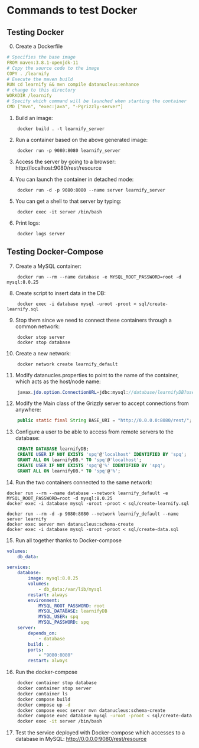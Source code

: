 # Commands to test Docker

## Testing Docker
0. Create a Dockerfile
```yaml
# Specifies the base image
FROM maven:3.8.1-openjdk-11
# Copy the source code to the image
COPY . /learnify
# Execute the maven build
RUN cd learnify && mvn compile datanucleus:enhance
# change to this directory
WORKDIR /learnify
# Specify which command will be launched when starting the container
CMD ["mvn", "exec:java", "-Pgrizzly-server"]
```

1. Build an image: 
````
	docker build . -t learnify_server
````

2. Run a container based on the above generated image: 
````
	docker run -p 9080:8080 learnify_server
````

3. Access the server by going to a browser: http://localhost:9080/rest/resource

4. You can launch the container in detached mode: 
````
	docker run -d -p 9080:8080 --name server learnify_server
````

5. You can get a shell to that server by typing: 
````
	docker exec -it server /bin/bash
````

6. Print logs: 
````
	docker logs server
````

## Testing Docker-Compose

7. Create a MySQL container: 
````
	docker run --rm --name database -e MYSQL_ROOT_PASSWORD=root -d mysql:8.0.25
````

8. Create script to insert data in the DB: 
````
	docker exec -i database mysql -uroot -proot < sql/create-learnify.sql
````

9. Stop them since we need to connect these containers through a common network:
````
	docker stop server
	docker stop database
````

10. Create a new network: 
````
	docker network create learnify_default
````

11. Modify datanucles.properties to point to the name of the container, which acts as the host/node name:
```java
	javax.jdo.option.ConnectionURL=jdbc:mysql://database/learnifyDB?useUnicode=true&useJDBCCompliantTimezoneShift=true&useLegacyDatetimeCode=false&serverTimezone=UTC
```

12. Modify the Main class of the Grizzly server to accept connections from anywhere:
```java
	public static final String BASE_URI = "http://0.0.0.0:8080/rest/";
```

13. Configure a user to be able to access from remote servers to the database:
```sql
	CREATE DATABASE learnifyDB;
	CREATE USER IF NOT EXISTS 'spq'@'localhost' IDENTIFIED BY 'spq';
	GRANT ALL ON learnifyDB.* TO 'spq'@'localhost';
	CREATE USER IF NOT EXISTS 'spq'@'%' IDENTIFIED BY 'spq';
	GRANT ALL ON learnifyDB.* TO 'spq'@'%';
```

14. Run the two containers connected to the same network:
````
docker run --rm --name database --network learnify_default -e MYSQL_ROOT_PASSWORD=root -d mysql:8.0.25
docker exec -i database mysql -uroot -proot < sql/create-learnify.sql

docker run --rm -d -p 9080:8080 --network learnify_default --name server learnify
docker exec server mvn datanucleus:schema-create
docker exec -i database mysql -uroot -proot < sql/create-data.sql
````

15. Run all together thanks to Docker-compose
```yaml
volumes:
    db_data:

services:
    database:
        image: mysql:8.0.25
        volumes:
            - db_data:/var/lib/mysql
        restart: always
        environment:
            MYSQL_ROOT_PASSWORD: root
            MYSQL_DATABASE: learnifyDB
            MYSQL_USER: spq
            MYSQL_PASSWORD: spq
    server:
        depends_on:
            - database
        build: .
        ports:
            - "9080:8080"
        restart: always
```

16. Run the docker-compose
```bash
	docker container stop database
	docker container stop server
	docker container ls
	docker compose build
	docker compose up -d
	docker compose exec server mvn datanucleus:schema-create
    docker compose exec database mysql -uroot -proot < sql/create-data.sql
	docker exec -it server /bin/bash
```

17. Test the service deployed with Docker-compose which accesses to a database in MySQL: http://0.0.0.0:9080/rest/resource
